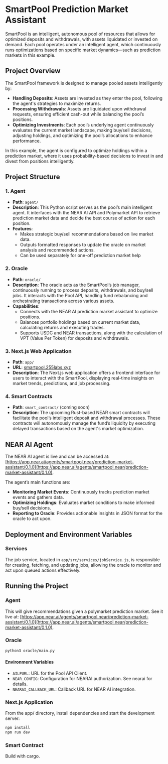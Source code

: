 # SmartPool Prediction Market Assistant

SmartPool is an intelligent, autonomous pool of resources that allows for optimized deposits and withdrawals, with assets liquidated or invested on demand. Each pool operates under an intelligent agent, which continuously runs optimizations based on specific market dynamics—such as prediction markets in this example.

## Project Overview

The SmartPool framework is designed to manage pooled assets intelligently by:
- **Handling Deposits**: Assets are invested as they enter the pool, following the agent's strategies to maximize returns.
- **Processing Withdrawals**: Assets are liquidated upon withdrawal requests, ensuring efficient cash-out while balancing the pool’s positions.
- **Optimizing Investments**: Each pool’s underlying agent continuously evaluates the current market landscape, making buy/sell decisions, adjusting holdings, and optimizing the pool’s allocations to enhance performance.

In this example, the agent is configured to optimize holdings within a prediction market, where it uses probability-based decisions to invest in and divest from positions intelligently.

## Project Structure

### 1. **Agent**
- **Path**: `agent/`
- **Description**: This Python script serves as the pool’s main intelligent agent. It interfaces with the NEAR AI API and Polymarket API to retrieve prediction market data and decide the best course of action for each position.
- **Features**:
  - Makes strategic buy/sell recommendations based on live market data.
  - Outputs formatted responses to update the oracle on market analysis and recommended actions.
  - Can be used separately for one-off prediction market help

### 2. **Oracle**
- **Path**: `oracle/`
- **Description**: The oracle acts as the SmartPool’s job manager, continuously running to process deposits, withdrawals, and buy/sell jobs. It interacts with the Pool API, handling fund rebalancing and orchestrating transactions across various assets.
- **Capabilities**:
  - Connects with the NEAR AI prediction market assistant to optimize positions.
  - Balances portfolio holdings based on current market data, calculating returns and executing trades.
  - Supports USDC and NEAR transactions, along with the calculation of VPT (Value Per Token) for deposits and withdrawals.

### 3. **Next.js Web Application**
- **Path**: `app/`
- **URL**: [smartpool.255labs.xyz](https://smartpool.255labs.xyz)
- **Description**: The Next.js web application offers a frontend interface for users to interact with the SmartPool, displaying real-time insights on market trends, predictions, and job processing.

### 4. **Smart Contracts**
- **Path**: `smart_contract/` (coming soon)
- **Description**: The upcoming Rust-based NEAR smart contracts will facilitate the pool’s intelligent deposit and withdrawal processes. These contracts will autonomously manage the fund’s liquidity by executing delayed transactions based on the agent's market optimization.

## NEAR AI Agent

The NEAR AI agent is live and can be accessed at: [https://app.near.ai/agents/smartpool.near/prediction-market-assistant/0.1.0](https://app.near.ai/agents/smartpool.near/prediction-market-assistant/0.1.0).

The agent’s main functions are:
- **Monitoring Market Events**: Continuously tracks prediction market events and gathers data.
- **Optimizing Holdings**: Evaluates market conditions to make informed buy/sell decisions.
- **Reporting to Oracle**: Provides actionable insights in JSON format for the oracle to act upon.

## Deployment and Environment Variables

### Services

The job service, located in `app/src/services/jobService.js`, is responsible for creating, fetching, and updating jobs, allowing the oracle to monitor and act upon queued actions effectively.

## Running the Project

### Agent
This will give recommendations given a polymarket prediction market. See it live at: [https://app.near.ai/agents/smartpool.near/prediction-market-assistant/0.1.0](https://app.near.ai/agents/smartpool.near/prediction-market-assistant/0.1.0).

### Oracle

```bash
python3 oracle/main.py
```

#### Environment Variables

- `AILPURL`: URL for the Pool API Client.
- `NEAR_CONFIG`: Configuration for NEARAI authorization. See nearai for details.
- `NEARAI_CALLBACK_URL`: Callback URL for NEAR AI integration.

### Next.js Application
From the app/ directory, install dependencies and start the development server:

```bash
npm install
npm run dev
```

### Smart Contract

Build with cargo.
